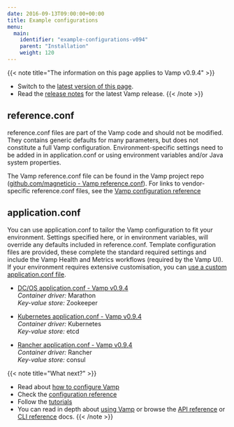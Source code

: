 ```yaml
---
date: 2016-09-13T09:00:00+00:00
title: Example configurations
menu:
  main:
    identifier: "example-configurations-v094"
    parent: "Installation"
    weight: 120
---
```


{{< note title="The information on this page applies to Vamp v0.9.4" >}}

* Switch to the [latest version of this page](/documentation/installation/example-configurations).
* Read the [release notes](/documentation/release-notes/latest) for the latest Vamp release.
{{< /note >}}

## reference.conf
reference.conf files are part of the Vamp code and should not be modified. They contains generic defaults for many parameters, but does not constitute a full Vamp configuration. Environment-specific settings need to be added in in application.conf or using environment variables and/or Java system properties.  

The Vamp reference.conf file can be found in the Vamp project repo ([github.com/magneticio - Vamp reference.conf](https://github.com/magneticio/vamp/blob/master/bootstrap/src/main/resources/reference.conf)). For links to vendor-specific reference.conf files, see the [Vamp configuration reference](/documentation/installation/v0.9.4/configuration-reference/)

## application.conf
You can use application.conf to tailor the Vamp configuration to fit your environment. Settings specified here, or in environment variables, will override any defaults included in reference.conf. Template configuration files are provided, these complete the standard required settings and include the Vamp Health and Metrics workflows (required by the Vamp UI).  If your environment requires extensive customisation, you can [use a custom application.conf file](/documentation/installation/v0.9.4/configure-vamp/#use-a-custom-application-conf-file).


* [DC/OS application.conf - Vamp v0.9.4](https://github.com/magneticio/vamp-docker-images/blob/0.9.4/vamp-dcos/application.conf)  
  _Container driver:_ Marathon  
  _Key-value store:_ Zookeeper

  
* [Kubernetes application.conf - Vamp v0.9.4](https://github.com/magneticio/vamp-docker-images/blob/0.9.4/vamp-kubernetes/application.conf)  
  _Container driver:_ Kubernetes  
  _Key-value store:_ etcd
  
* [Rancher application.conf - Vamp v0.9.4](https://github.com/magneticio/vamp-docker-images/blob/0.9.4/vamp-rancher/application.conf)  
  _Container driver:_ Rancher  
  _Key-value store:_ consul


{{< note title="What next?" >}}
* Read about [how to configure Vamp](documentation/installation/v0.9.4/configure-vamp)
* Check the [configuration reference](documentation/installation/v0.9.4/configuration-reference)
* Follow the [tutorials](/documentation/tutorials/overview)
* You can read in depth about [using Vamp](/documentation/using-vamp/artifacts/) or browse the [API reference](/documentation/api/api-reference/) or [CLI reference](/documentation/cli/cli-reference/) docs.
{{< /note >}}
